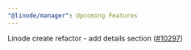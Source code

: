 ```yaml
---
"@linode/manager": Upcoming Features
---
```


Linode create refactor - add details section ([#10297](https://github.com/linode/manager/pull/10297))

